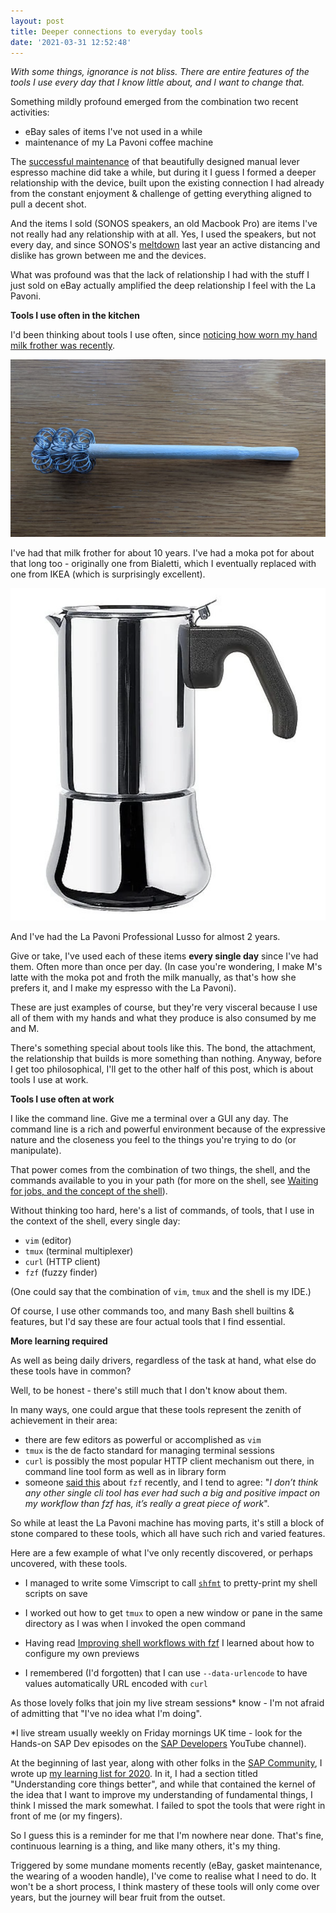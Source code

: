 ```yaml
---
layout: post
title: Deeper connections to everyday tools
date: '2021-03-31 12:52:48'
---
```


_With some things, ignorance is not bliss. There are entire features of the tools I use every day that I know little about, and I want to change that._

Something mildly profound emerged from the combination two recent activities:

* eBay sales of items I've not used in a while
* maintenance of my La Pavoni coffee machine

The [successful maintenance](https://qmacro.org/2021/03/27/la-pavoni-maintenance-successful/) of that beautifully designed manual lever espresso machine did take a while, but during it I guess I formed a deeper relationship with the device, built upon the existing connection I had already from the constant enjoyment & challenge of getting everything aligned to pull a decent shot.

And the items I sold (SONOS speakers, an old Macbook Pro) are items I've not really had any relationship with at all. Yes, I used the speakers, but not every day, and since SONOS's [meltdown](https://www.fastcompany.com/90454672/this-is-disgusting-angry-sonos-customers-are-calling-for-a-boycott) last year an active distancing and dislike has grown between me and the devices.

What was profound was that the lack of relationship I had with the stuff I just sold on eBay actually amplified the deep relationship I feel with the La Pavoni.

**Tools I use often in the kitchen**

I'd been thinking about tools I use often, since [noticing how worn my hand milk frother was recently](https://twitter.com/qmacro/status/1374655713331544065).

![Worn milk frother](/content/images/2021/03/milkfrother.jpeg)

I've had that milk frother for about 10 years. I've had a moka pot for about that long too - originally one from Bialetti, which I eventually replaced with one from IKEA (which is surprisingly excellent).

![IKEA RÅDIG moka pot](/content/images/2021/03/mokapot.png)

And I've had the La Pavoni Professional Lusso for almost 2 years.

Give or take, I've used each of these items **every single day** since I've had them. Often more than once per day. (In case you're wondering, I make M's latte with the moka pot and froth the milk manually, as that's how she prefers it, and I make my espresso with the La Pavoni).

These are just examples of course, but they're very visceral because I use all of them with my hands and what they produce is also consumed by me and M.

There's something special about tools like this. The bond, the attachment, the relationship that builds is more something than nothing. Anyway, before I get too philosophical, I'll get to the other half of this post, which is about tools I use at work.

**Tools I use often at work**

I like the command line. Give me a terminal over a GUI any day. The command line is a rich and powerful environment because of the expressive nature and the closeness you feel to the things you're trying to do (or manipulate).

That power comes from the combination of two things, the shell, and the commands available to you in your path (for more on the shell, see [Waiting for jobs, and the concept of the shell](https://qmacro.org/autodidactics/2020/12/28/waiting-for-jobs/)).

Without thinking too hard, here's a list of commands, of tools, that I use in the context of the shell, every single day:

* `vim` (editor)
* `tmux` (terminal multiplexer)
* `curl` (HTTP client)
* `fzf` (fuzzy finder)

(One could say that the combination of `vim`, `tmux` and the shell is my IDE.)

Of course, I use other commands too, and many Bash shell builtins & features, but I'd say these are four actual tools that I find essential.

**More learning required**

As well as being daily drivers, regardless of the task at hand, what else do these tools have in common?

Well, to be honest - there's still much that I don't know about them.

In many ways, one could argue that these tools represent the zenith of achievement in their area:

* there are few editors as powerful or accomplished as `vim`
* `tmux` is the de facto standard for managing terminal sessions
* `curl` is possibly the most popular HTTP client mechanism out there, in command line tool form as well as in library form
* someone [said this](https://lobste.rs/s/nsfdaw/improving_shell_workflows_with_fzf#c_2um216) about `fzf` recently, and I tend to agree: "_I don’t think any other single cli tool has ever had such a big and positive impact on my workflow than fzf has, it’s really a great piece of work_".

So while at least the La Pavoni machine has moving parts, it's still a block of stone compared to these tools, which all have such rich and varied features.

Here are a few example of what I've only recently discovered, or perhaps uncovered, with these tools.

* I managed to write some Vimscript to call [`shfmt`](https://github.com/mvdan/sh) to pretty-print my shell scripts on save

* I worked out how to get `tmux` to open a new window or pane in the same directory as I was when I invoked the open command

* Having read [Improving shell workflows with fzf](https://seb.jambor.dev/posts/improving-shell-workflows-with-fzf/) I learned about how to configure my own previews

* I remembered (I'd forgotten) that I can use `--data-urlencode` to have values automatically URL encoded with `curl`

As those lovely folks that join my live stream sessions\* know - I'm not afraid of admitting that "I've no idea what I'm doing".

\*I live stream usually weekly on Friday mornings UK time - look for the Hands-on SAP Dev episodes on the [SAP Developers](https://www.youtube.com/channel/UCNfmelKDrvRmjYwSi9yvrMg) YouTube channel).

At the beginning of last year, along with other folks in the [SAP Community](https://community.sap.com), I wrote up [my learning list for 2020](https://blogs.sap.com/2020/01/12/my-learning-list-for-2020/). In it, I had a section titled "Understanding core things better", and while that contained the kernel of the idea that I want to improve my understanding of fundamental things, I think I missed the mark somewhat. I failed to spot the tools that were right in front of me (or my fingers).

So I guess this is a reminder for me that I'm nowhere near done. That's fine, continuous learning is a thing, and like many others, it's my thing.

Triggered by some mundane moments recently (eBay, gasket maintenance, the wearing of a wooden handle), I've come to realise what I need to do. It won't be a short process, I think mastery of these tools will only come over years, but the journey will bear fruit from the outset.


